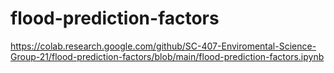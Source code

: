 # flood-prediction-factors

https://colab.research.google.com/github/SC-407-Enviromental-Science-Group-21/flood-prediction-factors/blob/main/flood-prediction-factors.ipynb
